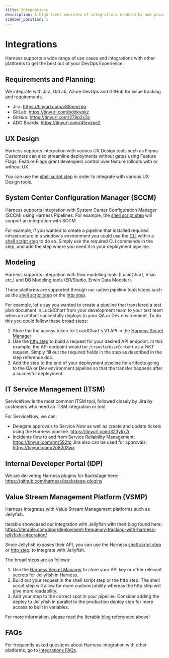 ```yaml
---
title: Integrations
description: A high level overview of integrations enabled by and provided by Harness.
sidebar_position: 1
---
```


# Integrations

Harness supports a wide range of use cases and integrations with other platforms to get the best out of your DevOps Experience.

## Requirements and Planning:

We integrate with Jira, GitLab, Azure DevOps and GitHub for issue tracking and requirements.
- Jira: https://tinyurl.com/v88mmzpp
- GitLab: https://tinyurl.com/bddkypkz
- GitHub: https://tinyurl.com/278p2x3c
- ADO Boards: https://tinyurl.com/45rvzpe2

## UX Design

Harness supports integration with various UX Design tools such as Figma. Customers can also streamline deployments without gates using Feature Flags. Feature Flags grant developers control over feature rollouts with or without UX.

You can use the [shell script step](/docs/continuous-delivery/x-platform-cd-features/cd-steps/utilities/shell-script-step.md) in order to integrate with various UX Design tools.

## System Center Configuration Manager (SCCM)

Harness supports integration with System Center Configuration Manager (SCCM) using Harness Pipelines. For example, the [shell script step](/docs/continuous-delivery/x-platform-cd-features/cd-steps/utilities/shell-script-step.md) will support an integration with SCCM.

For example, if you wanted to create a pipeline that installed required infrastructure in a window's environment you could use the [CLI](https://learn.microsoft.com/en-us/mem/configmgr/core/servers/deploy/install/use-a-command-line-to-install-sites) within a [shell script step](/docs/continuous-delivery/x-platform-cd-features/cd-steps/utilities/shell-script-step.md) to do so. Simply use the required CLI commands in the step, and add the step where you need it in your deployment pipeline. 

## Modeling

Harness supports integration with flow modeling tools (LucidChart, Visio etc,) and DB Modeling tools (ER/Studio, Erwin Data Modeler).

These platforms are supported through our native pipeline tools/steps such as the [shell script step](/docs/continuous-delivery/x-platform-cd-features/cd-steps/utilities/shell-script-step.md) or the [http step](/docs/continuous-delivery/x-platform-cd-features/cd-steps/utilities/shell-script-step.md).

For example, let's say you wanted to create a pipeline that transfered a test plan document in LucidChart from your development team to your test team when an artifact succesfully deploys to your QA or Dev environment. To do this you could follow these broad steps: 
1. Store the the access token for LucidChart's V1 API in the [Harness Secret Manager](https://developer.harness.io/docs/platform/secrets/secrets-management/harness-secret-manager-overview/)
2. Use the [http step](/docs/continuous-delivery/x-platform-cd-features/cd-steps/utilities/shell-script-step.md) to build a request for your desired API endpoint. In this example, the API endpoint would be `/transferUserContent` as a `POST` request. Simply fill out the required fields in the step as described in the step reference doc. 
3. Add the step to the end of your deployment pipeline for artifacts going to the QA or Dev environment pipeline so that the transfer happens after a succesful deployment.

## IT Service Management (ITSM)

ServiceNow is the most common ITSM tool, followed closely by Jira by customers who need an ITSM integration or tool.

For ServiceNow, we can:
- Delegate approvals to Service Now as well as create and update tickets using the Harness pipeline. https://tinyurl.com/323ykx7r
- Incidents flow to and from Service Reliability Management: https://tinyurl.com/mtr582tp
Jira also can be used for approvals: https://tinyurl.com/2p82d3wx

## Internal Developer Portal (IDP)

We are delivering Harness plugins for Backstage here:
https://github.com/harness/backstage-plugins

## Value Stream Management Platform (VSMP)

Harness integrates with Value Stream Management platforms such as Jellyfish.

Iterable showcased our integration with Jellyfish with their blog found here:
https://iterable.com/blog/deployment-frequency-tracking-with-harness-jellyfish-integration/

Since Jellyfish exposes their API, you can use the Harness [shell script step](/docs/continuous-delivery/x-platform-cd-features/cd-steps/utilities/shell-script-step.md) or [http step](/docs/continuous-delivery/x-platform-cd-features/cd-steps/utilities/shell-script-step.md).
to integrate with Jellyfish. 

The broad steps are as follows:
1. Use the [Harness Secret Manager](https://developer.harness.io/docs/platform/secrets/secrets-management/harness-secret-manager-overview/) to store your API key or other relevant secrets for Jellyfish in Harness.
2. Build out your request in the shell script step or the http step. The shell script step will allow for more customizability whereas the http step will give more readability. 
3. Add your step to the correct spot in your pipeline. Consider adding the deploy to Jellyfish in parallel to the production deploy step for more access to built in variables. 

For more information, please read the Iterable blog referenced above!

## FAQs

For frequently asked questions about Harness integration with other platforms, go to [Integrations FAQs](/docs/continuous-delivery/deploy-srv-diff-platforms/integrations/integrations-faqs).